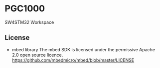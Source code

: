 # PGC1000

SW4STM32 Workspace

## License

- mbed library
The mbed SDK is licensed under the permissive Apache 2.0 open source licence.
https://github.com/mbedmicro/mbed/blob/master/LICENSE
